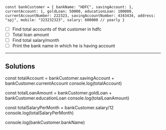 `const bankCustomer = {
    bankName: "HDFC",
    savingAccount: 1,
    currentAccount: 1,
    goldLoan: 50000,
    educationLoan: 100000,
    currentAccountNumber: 222323,
    savingAccountNumber: 4343434,
    address: "spj",
    mobile: "323232323",
    salary: 600000 // yearly
}`

- [ ] Find total accounts of that customer in hdfc
- [ ] Total loan amount
- [ ] Find total salary/month
- [ ] Print the bank name in which he is having account

---
## Solutions
const totalAccount = bankCustomer.savingAccount + bankCustomer.currentAccount
console.log(totalAccount)

const totalLoanAmount = bankCustomer.goldLoan + bankCustomer.educationLoan
console.log(totalLoanAmount)

const totalSalaryPerMonth = bankCustomer.salary/12
console.log(totalSalaryPerMonth)

console.log(bankCustomer.bankName)